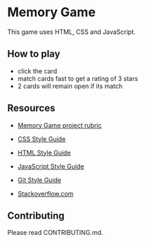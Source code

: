# Memory Game 

This game uses HTML, CSS and JavaScript.

## How to play

* click the card
*  match cards fast to get a rating of 3 stars
*  2 cards will remain open if its match


## Resources

* <a href="https://review.udacity.com/#!/rubrics/591/view">Memory Game project rubric
</a>

* <a href="http://udacity.github.io/frontend-nanodegree-styleguide/css.html">CSS Style Guide</a>

* <a href="http://udacity.github.io/frontend-nanodegree-styleguide/index.html">HTML Style Guide</a>

* <a href="http://udacity.github.io/frontend-nanodegree-styleguide/javascript.html">JavaScript Style Guide</a>

* <a href="https://udacity.github.io/git-styleguide/">Git Style Guide</a>

* <a href="https://stackoverflow.com/">Stackoverflow.com</a>

## Contributing

Please read CONTRIBUTING.md.